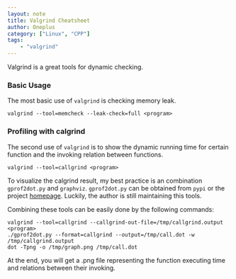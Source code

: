 ```yaml
---
layout: note
title: Valgrind Cheatsheet
author: Oneplus
category: ["Linux", "CPP"]
tags:
    - "valgrind"
---
```


Valgrind is a great tools for dynamic checking.

### Basic Usage

The most basic use of `valgrind` is checking memory leak.

~~~
valgrind --tool=memcheck --leak-check=full <program>
~~~

### Profiling with calgrind

The second use of `valgrind` is to show the dynamic running time for certain
function and the invoking relation between functions.

~~~
valgrind --tool=callgrind <program>
~~~

To visualize the calgrind result, my best practice is an combination `gprof2dot.py`
and `graphviz`. `gprof2dot.py` can be obtained from `pypi` or the project
[homepage](https://code.google.com/p/jrfonseca/wiki/Gprof2Dot).
Luckily, the author is still maintaining this tools.

Combining these tools can be easily done by the following commands:

~~~
valgrind --tool=callgrind --callgrind-out-file=/tmp/callgrind.output <program>
./gprof2dot.py --format=callgrind --output=/tmp/call.dot -w /tmp/callgrind.output
dot -Tpng -o /tmp/graph.png /tmp/call.dot
~~~

At the end, you will get a .png file representing the function executing time and
relations between their invoking.
